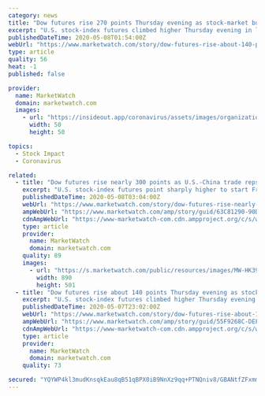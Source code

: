 ```yaml
---
category: news
title: "Dow futures rise 270 points Thursday evening as stock-market bulls brace for final test of week from Friday jobs report"
excerpt: "U.S. stock-index futures climbed higher Thursday evening in light trading as investors readied for another test of the bullish momentum that has"
publishedDateTime: 2020-05-08T01:54:00Z
webUrl: "https://www.marketwatch.com/story/dow-futures-rise-about-140-points-thursday-evening-as-stock-market-bulls-brace-for-final-test-of-week-from-friday-jobs-report-2020-05-07?mod=estate-planning"
type: article
quality: 56
heat: -1
published: false

provider:
  name: MarketWatch
  domain: marketwatch.com
  images:
    - url: "https://insideout.app/coronavirus/assets/images/organizations/marketwatch.com-50x50.jpg"
      width: 50
      height: 50

topics:
  - Stock Impact
  - Coronavirus

related:
  - title: "Dow futures rise nearly 300 points as U.S.-China trade reps hold call; investors brace for jobs report"
    excerpt: "U.S. stock-index futures point sharply higher to start Friday trade, after Reuters reported that U.S.-China trade representatives held a phone call"
    publishedDateTime: 2020-05-08T03:04:00Z
    webUrl: "https://www.marketwatch.com/story/dow-futures-rise-nearly-300-points-as-us-china-trade-reps-hold-call-investors-brace-for-jobs-report-2020-05-08?mod=bonds"
    ampWebUrl: "https://www.marketwatch.com/amp/story/guid/63C81290-90D7-11EA-9208-AF2E6FA5B5BC"
    cdnAmpWebUrl: "https://www-marketwatch-com.cdn.ampproject.org/c/s/www.marketwatch.com/amp/story/guid/63C81290-90D7-11EA-9208-AF2E6FA5B5BC"
    type: article
    provider:
      name: MarketWatch
      domain: marketwatch.com
    quality: 89
    images:
      - url: "https://s.marketwatch.com/public/resources/images/MW-HK399_lighth_ZH_20190528113633.jpg"
        width: 890
        height: 501
  - title: "Dow futures rise about 140 points Thursday evening as stock-market bulls brace for final test of week from Friday jobs report"
    excerpt: "U.S. stock-index futures climbed higher Thursday evening in light trading as investors readied for another test of the bullish momentum that has"
    publishedDateTime: 2020-05-07T23:02:00Z
    webUrl: "https://www.marketwatch.com/story/dow-futures-rise-about-140-points-thursday-evening-as-stock-market-bulls-brace-for-final-test-of-week-from-friday-jobs-report-2020-05-07"
    ampWebUrl: "https://www.marketwatch.com/amp/story/guid/55F9268C-DEF8-4391-A2C5-DE278A799A3F"
    cdnAmpWebUrl: "https://www-marketwatch-com.cdn.ampproject.org/c/s/www.marketwatch.com/amp/story/guid/55F9268C-DEF8-4391-A2C5-DE278A799A3F"
    type: article
    provider:
      name: MarketWatch
      domain: marketwatch.com
    quality: 73

secured: "YQYWP4kl3mudKnsqkEau8qB51qBPX0iB9NnXz9qq+PTNQniv8/GBANtfZFxmml7KmWaGDVVZX/K74HcTVk3tJeBKyx6qhFN4Tuhb/VGSmrLatm+S8rwX2p7PVV+tsXLD2MmP7eLvAD3TxZ76SRl15r0vuyusCRaLnclnmORrl1ySgb2VihNRPmTlJNp4Vm3BvZHicQw0B8HfFP0kQefNddXz/CHdmhbAC9iFmcdFjaTzwtyLN0hVA0pPaba5TVXM/bokRN7dEx1xNAN9N6IjOoTDsttWAntoNOSH89KatGz5pXYHBPLEpguGIoi9fm6qn3RLSKnsqntQYz5j2Av5Ey1p46VO6+3QPc0hmpmnIr+PG/iSH1G0DC5YnTC9gyqKUW8Yu3shJemPUmnMA8L2eR5wNjZscG4GAx9WGaFDLBxouljNA+aLWI7PDmngmHGGGcOqtCM35JLG+QMIsIjGX1apazts5tTDYKpbJ1oO5ew=;Hg/buly68UNo1Fq8dlp0Vg=="
---
```


